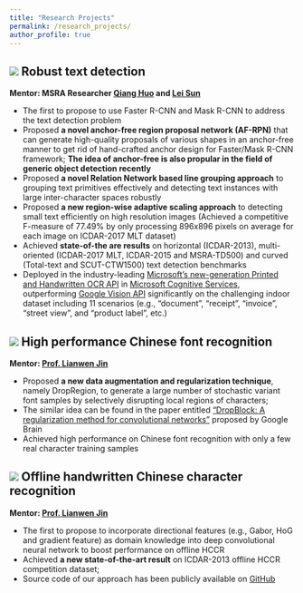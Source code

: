 ```yaml
---
title: "Research Projects"
permalink: /research_projects/
author_profile: true
---
```


## ![](https://img.shields.io/badge/Date-2016/07–present-{green}.svg) **Robust text detection**

**Mentor: MSRA Researcher [Qiang Huo](https://www.microsoft.com/en-us/research/people/qianghuo/) and [Lei Sun](https://www.microsoft.com/en-us/research/people/lsun/)**   
* The first to propose to use Faster R-CNN and Mask R-CNN to address the text detection problem 
* Proposed **a novel anchor-free region proposal network (AF-RPN)** that can generate high-quality proposals of various shapes in an anchor-free manner to get rid of hand-crafted anchor design for Faster/Mask R-CNN framework; **The idea of anchor-free is also propular in the field of generic object detection recently**
* Proposed **a novel Relation Network based line grouping approach** to grouping text primitives effectively and detecting text instances with large inter-character spaces robustly
* Proposed **a new region-wise adaptive scaling approach** to detecting small text efficiently on high resolution images (Achieved a competitive F-measure of 77.49% by only processing 896x896 pixels on average for each image on ICDAR-2017 MLT dataset)
* Achieved **state-of-the are results** on horizontal (ICDAR-2013), multi-oriented (ICDAR-2017 MLT, ICDAR-2015 and MSRA-TD500) and curved (Total-text and SCUT-CTW1500) text detection benchmarks
* Deployed in the industry-leading [Microsoft’s new-generation Printed and Handwritten OCR API](https://azure.microsoft.com/en-us/services/cognitive-services/computer-vision/?from=timeline&isappinstalled=0#text) in [Microsoft Cognitive Services](https://azure.microsoft.com/en-us/services/cognitive-services/), outperforming [Google Vision API](https://cloud.google.com/vision/) significantly on the challenging indoor dataset including 11 scenarios (e.g., “document”, “receipt”, “invoice”, “street view”, and “product label”, etc.)

## ![](https://img.shields.io/badge/Date-2015/09–2016/07-{green}.svg) **High performance Chinese font recognition**

**Mentor: [Prof. Lianwen Jin](http://www.hcii-lab.net/lianwen/)**

* Proposed **a new data augmentation and regularization technique**, namely DropRegion, to generate a large number of stochastic variant font samples by selectively disrupting local regions of characters; 
* The similar idea can be found in the paper entitled [“DropBlock: A regularization method for convolutional networks”](https://arxiv.org/pdf/1810.12890.pdf) proposed by Google Brain
* Achieved high performance on Chinese font recognition with only a few real character training samples

## ![](https://img.shields.io/badge/Date-2014/09–2015/07-{green}.svg) **Offline handwritten Chinese character recognition**

**Mentor: [Prof. Lianwen Jin](http://www.hcii-lab.net/lianwen/)**

* The first to propose to incorporate directional features (e.g., Gabor, HoG and gradient feature) as domain knowledge into deep convolutional neural network to boost performance on offline HCCR
*	Achieved **a new state-of-the-art result** on ICDAR-2013 offline HCCR competition dataset; 
* Source code of our approach has been publicly available on [GitHub](https://github.com/zhongzhuoyao/HCCR-GoogLeNet)
